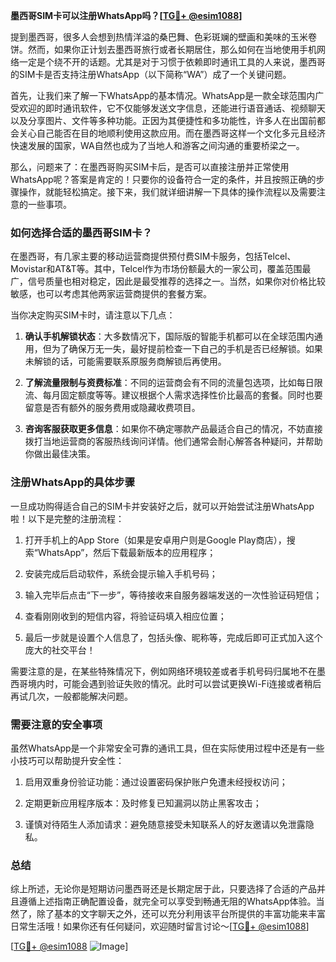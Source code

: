 **墨西哥SIM卡可以注册WhatsApp吗？[[TG💪+ @esim1088](https://t.me/s/esim1088)]**

提到墨西哥，很多人会想到热情洋溢的桑巴舞、色彩斑斓的壁画和美味的玉米卷饼。然而，如果你正计划去墨西哥旅行或者长期居住，那么如何在当地使用手机网络一定是个绕不开的话题。尤其是对于习惯于依赖即时通讯工具的人来说，墨西哥的SIM卡是否支持注册WhatsApp（以下简称“WA”）成了一个关键问题。

首先，让我们来了解一下WhatsApp的基本情况。WhatsApp是一款全球范围内广受欢迎的即时通讯软件，它不仅能够发送文字信息，还能进行语音通话、视频聊天以及分享图片、文件等多种功能。正因为其便捷性和多功能性，许多人在出国前都会关心自己能否在目的地顺利使用这款应用。而在墨西哥这样一个文化多元且经济快速发展的国家，WA自然也成为了当地人和游客之间沟通的重要桥梁之一。

那么，问题来了：在墨西哥购买SIM卡后，是否可以直接注册并正常使用WhatsApp呢？答案是肯定的！只要你的设备符合一定的条件，并且按照正确的步骤操作，就能轻松搞定。接下来，我们就详细讲解一下具体的操作流程以及需要注意的一些事项。

### 如何选择合适的墨西哥SIM卡？

在墨西哥，有几家主要的移动运营商提供预付费SIM卡服务，包括Telcel、Movistar和AT&T等。其中，Telcel作为市场份额最大的一家公司，覆盖范围最广，信号质量也相对稳定，因此是最受推荐的选择之一。当然，如果你对价格比较敏感，也可以考虑其他两家运营商提供的套餐方案。

当你决定购买SIM卡时，请注意以下几点：

1. **确认手机解锁状态**：大多数情况下，国际版的智能手机都可以在全球范围内通用，但为了确保万无一失，最好提前检查一下自己的手机是否已经解锁。如果未解锁的话，可能需要联系原服务商解锁后再使用。
   
2. **了解流量限制与资费标准**：不同的运营商会有不同的流量包选项，比如每日限流、每月固定额度等等。建议根据个人需求选择性价比最高的套餐。同时也要留意是否有额外的服务费用或隐藏收费项目。

3. **咨询客服获取更多信息**：如果你不确定哪款产品最适合自己的情况，不妨直接拨打当地运营商的客服热线询问详情。他们通常会耐心解答各种疑问，并帮助你做出最佳决策。

### 注册WhatsApp的具体步骤

一旦成功购得适合自己的SIM卡并安装好之后，就可以开始尝试注册WhatsApp啦！以下是完整的注册流程：

1. 打开手机上的App Store（如果是安卓用户则是Google Play商店），搜索“WhatsApp”，然后下载最新版本的应用程序；
   
2. 安装完成后启动软件，系统会提示输入手机号码；
   
3. 输入完毕后点击“下一步”，等待接收来自服务器端发送的一次性验证码短信；
   
4. 查看刚刚收到的短信内容，将验证码填入相应位置；
   
5. 最后一步就是设置个人信息了，包括头像、昵称等，完成后即可正式加入这个庞大的社交平台！

需要注意的是，在某些特殊情况下，例如网络环境较差或者手机号码归属地不在墨西哥境内时，可能会遇到验证失败的情况。此时可以尝试更换Wi-Fi连接或者稍后再试几次，一般都能解决问题。

### 需要注意的安全事项

虽然WhatsApp是一个非常安全可靠的通讯工具，但在实际使用过程中还是有一些小技巧可以帮助提升安全性：

1. 启用双重身份验证功能：通过设置密码保护账户免遭未经授权访问；
   
2. 定期更新应用程序版本：及时修复已知漏洞以防止黑客攻击；
   
3. 谨慎对待陌生人添加请求：避免随意接受未知联系人的好友邀请以免泄露隐私。

### 总结

综上所述，无论你是短期访问墨西哥还是长期定居于此，只要选择了合适的产品并且遵循上述指南正确配置设备，就完全可以享受到畅通无阻的WhatsApp体验。当然了，除了基本的文字聊天之外，还可以充分利用该平台所提供的丰富功能来丰富日常生活哦！如果你还有任何疑问，欢迎随时留言讨论～[[TG💪+ @esim1088](https://t.me/s/esim1088)]

[[TG💪+ @esim1088](https://t.me/s/esim1088) ![Image](https://i.postimg.cc/4NQfJmqS/Snipaste-2025-05-13-00-14-12.png)]